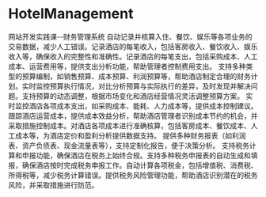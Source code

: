 # HotelManagement
网站开发实践课--财务管理系统
自动记录并核算入住、餐饮、娱乐等各项业务的交易数据，减少人工错误。记录酒店的每笔收入，包括客房收入、餐饮收入、娱乐收入等，确保收入的完整性和准确性。记录酒店的每笔支出，包括采购成本、人工成本、运营费用等，提供支出分析功能，帮助管理者控制费用支出。
支持多种类型的预算编制，如销售预算、成本预算、利润预算等，帮助酒店制定合理的财务计划。实时监控预算执行情况，对比分析预算与实际执行的差异，及时发现并解决问题。支持预算的动态调整，根据市场变化和酒店经营情况灵活调整预算方案。
实时监控酒店各项成本支出，如采购成本、能耗、人力成本等，提供成本控制建议。跟踪酒店运营成本，提供成本效益分析，帮助酒店管理者识别成本节约的机会，并采取措施控制成本。对酒店各项成本进行准确核算，包括客房成本、餐饮成本、人工成本等，为酒店定价和盈利分析提供数据支持。
提供多种财务报表（如利润表、资产负债表、现金流量表等），支持定制化报告，便于决策分析。
支持税务计算和申报功能，确保酒店在税务上始终合规。支持多种税务申报表的自动生成和填报，确保酒店按时完成税务申报工作。自动计算各项税金，包括增值税、消费税、所得税等，减少税务计算错误。提供税务风险管理功能，帮助酒店识别潜在的税务风险，并采取措施进行防范。
